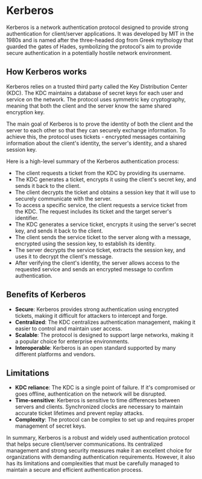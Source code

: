 # Kerberos

Kerberos is a network authentication protocol designed to provide strong authentication for client/server applications. It was developed by MIT in the 1980s and is named after the three-headed dog from Greek mythology that guarded the gates of Hades, symbolizing the protocol's aim to provide secure authentication in a potentially hostile network environment.

## How Kerberos works

Kerberos relies on a trusted third party called the Key Distribution Center (KDC). The KDC maintains a database of secret keys for each user and service on the network. The protocol uses symmetric key cryptography, meaning that both the client and the server know the same shared encryption key.

The main goal of Kerberos is to prove the identity of both the client and the server to each other so that they can securely exchange information. To achieve this, the protocol uses tickets - encrypted messages containing information about the client's identity, the server's identity, and a shared session key.

Here is a high-level summary of the Kerberos authentication process:

- The client requests a ticket from the KDC by providing its username.
- The KDC generates a ticket, encrypts it using the client's secret key, and sends it back to the client.
- The client decrypts the ticket and obtains a session key that it will use to securely communicate with the server.
- To access a specific service, the client requests a service ticket from the KDC. The request includes its ticket and the target server's identifier.
- The KDC generates a service ticket, encrypts it using the server's secret key, and sends it back to the client.
- The client sends the service ticket to the server along with a message, encrypted using the session key, to establish its identity.
- The server decrypts the service ticket, extracts the session key, and uses it to decrypt the client's message.
- After verifying the client's identity, the server allows access to the requested service and sends an encrypted message to confirm authentication.

## Benefits of Kerberos

- **Secure**: Kerberos provides strong authentication using encrypted tickets, making it difficult for attackers to intercept and forge.
- **Centralized**: The KDC centralizes authentication management, making it easier to control and maintain user access.
- **Scalable**: The protocol is designed to support large networks, making it a popular choice for enterprise environments.
- **Interoperable**: Kerberos is an open standard supported by many different platforms and vendors.

## Limitations

- **KDC reliance**: The KDC is a single point of failure. If it's compromised or goes offline, authentication on the network will be disrupted.
- **Time-sensitive**: Kerberos is sensitive to time differences between servers and clients. Synchronized clocks are necessary to maintain accurate ticket lifetimes and prevent replay attacks.
- **Complexity**: The protocol can be complex to set up and requires proper management of secret keys.

In summary, Kerberos is a robust and widely used authentication protocol that helps secure client/server communications. Its centralized management and strong security measures make it an excellent choice for organizations with demanding authentication requirements. However, it also has its limitations and complexities that must be carefully managed to maintain a secure and efficient authentication process.
